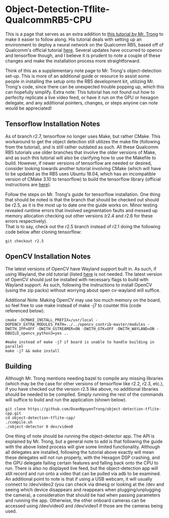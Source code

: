 # Object-Detection-Tflite-QualcommRB5-CPU
This is a page that serves as an extra addition to [this tutorial by Mr. Trong](https://github.com/DoanNguyenTrong/object-detection-tflite-cpp) to make it easier to follow along. His tutorial deals with setting up an environment to deploy a neural network on the Qualcomm RB5, based off of Qualcomm's official tutorial [here](https://developer.qualcomm.com/project/object-detection-tensorflow-lite). Several updates have occurred to opencv and tensorflow though, and I believe it is prudent to note a couple of these changes and make the installation process more straightforward.  
  
Think of this as a supplementary note page to Mr. Trong's object-detection set-up. This is more of an additional guide or resource to assist some people in installing the setup onto the RB5 development kit, utilizing Mr. Trong's code, since there can be unexpected trouble popping up, which this can hopefully simplify. Extra note: This tutorial has not found out how to perfeclty replicate a live video feed, or have it run on the GPU or hexagon delegate, and any additional pointers, changes, or steps anyone can note would be appreciated!  

## Tensorflow Installation Notes  
As of branch r2.7, tensorflow no longer uses Make, but rather CMake. This workaround to get the object detection still utilizes the make file (following from the tutorial), and is still rather outdated as such. All these Qualcomm RB5 tutorials use older branches that involve the older versions of Make, and as such this tutorial will also be clarifying how to use the Makefile to build. However, if newer versions of tensorflow are needed or desired, consider looking towards another tutorial involving CMake (which will have to be updated as the RB5 uses Ubuntu 18.04, which has an incompatible version of CMake 3.10 to tensorflow) to build the tensorflow library (official instructions are [here](https://www.tensorflow.org/lite/guide/build_cmake)).  
  
Follow the steps on Mr. Trong's guide for tensorflow installation. One thing that should be noted is that the branch that should be checked out should be r2.5, as it is the most up to date one the guide works on. Minor testing revealed runtime errors that involved segmentation faults and messed up memory allocation checking out other versions (r2.4 and r2.6 for these errors respectively).  
That is to say, check out the r2.5 branch instead of r2.1 doing the following code below after cloning tensorflow:
```
git checkout r2.5
```

## OpenCV Installation Notes  
The latest versions of OpenCV have Wayland support built in. As such, if using Wayland, the old tutorial (listed [here](https://github.com/pfpacket/opencv-wayland.git) is not needed. The latest version of OpenCV should just be installed with necessary flags to build with Wayland support. As such, following the instructions to install OpenCV (using the zip packs) without worrying about open cv-wayland will suffice.   

Additional Note: Making OpenCV may use too much memory on the board, so feel free to use make instead of make -j7 to counter this (code referenced below).  
```
cmake -DCMAKE_INSTALL_PREFIX=/usr/local -DOPENCV_EXTRA_MODULES_PATH=../../opencv_contrib-master/modules -DWITH_IPP=OFF -DWITH_GSTREAMER=ON -DWITH_GTK=OFF -DWITH_WAYLAND=ON -DBUILD_opencv_python3=yes ..

#make instead of make -j7 if board is unable to handle building in parallel
make -j7 && make install
```

## Building  
Although Mr. Trong mentions needing bazel to compile any missing libraries (which may be the case for other versions of tensorflow like r2.2, r2.3, etc.), if you have checked out the version r2.5 like above, no additional libraries should be needed to be compiled. Simply running the rest of the commands will suffice to build and run the application (shown below).
```
git clone https://github.com/DoanNguyenTrong/object-detection-tflite-cpp.git
cd object-detection-tflite-cpp/
./compile.sh
./object-detector 0 dev/video0
```

One thing of note should be running the object-detector app. The API is explained by Mr. Trong, but a general note to add is that following the guide with the above listed process will give some limited functionality. Although all delegates are installed, following the tutorial above exactly will mean these delegates will not run properly, with the Hexagon DSP crashing, and the GPU delegate failing certain features and falling back onto the CPU to run. There is also no displayed live feed, but the object-detection app will still record and run onto a video that can be pulled via adb to be examined. An additional point to note is that if using a USB webcam, it will usually connect to /dev/video2 (you can check via dmesg or looking at the /dev and seeing which device disappears and reappears when plugging/unplugging the camera), a consideration that should be had when passing parameters and running the app. Otherwise, the other onboard cameras can be accessed using /dev/video0 and /dev/video1 if those are the cameras being used.

